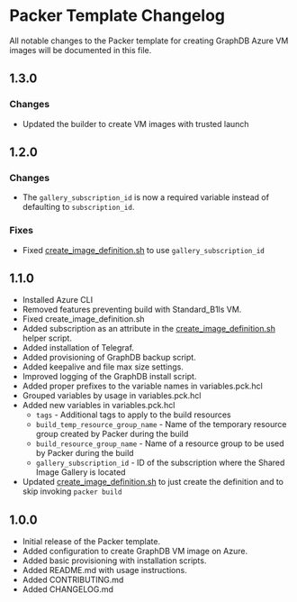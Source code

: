 # Packer Template Changelog

All notable changes to the Packer template for creating GraphDB Azure VM images will be documented in this file.

## 1.3.0

### Changes

- Updated the builder to create VM images with trusted launch

## 1.2.0

### Changes

- The `gallery_subscription_id` is now a required variable instead of defaulting to `subscription_id`.

### Fixes

- Fixed [create_image_definition.sh](create_image_definition.sh) to use `gallery_subscription_id`

## 1.1.0

- Installed Azure CLI
- Removed features preventing build with Standard_B1ls VM.
- Fixed create_image_definition.sh
- Added subscription as an attribute in the [create_image_definition.sh](create_image_definition.sh) helper script.
- Added installation of Telegraf.
- Added provisioning of GraphDB backup script.
- Added keepalive and file max size settings.
- Improved logging of the GraphDB install script.
- Added proper prefixes to the variable names in variables.pck.hcl
- Grouped variables by usage in variables.pck.hcl
- Added new variables in variables.pck.hcl
  - `tags` - Additional tags to apply to the build resources
  - `build_temp_resource_group_name` - Name of the temporary resource group created by Packer during the build
  - `build_resource_group_name` - Name of a resource group to be used by Packer during the build
  - `gallery_subscription_id` - ID of the subscription where the Shared Image Gallery is located
- Updated [create_image_definition.sh](create_image_definition.sh) to just create the definition and to skip invoking `packer build`

## 1.0.0

- Initial release of the Packer template.
- Added configuration to create GraphDB VM image on Azure.
- Added basic provisioning with installation scripts.
- Added README.md with usage instructions.
- Added CONTRIBUTING.md
- Added CHANGELOG.md
